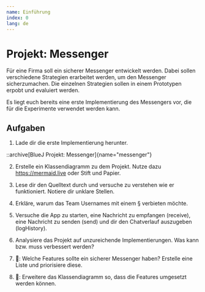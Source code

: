 ```yaml
---
name: Einführung
index: 0
lang: de
---
```


# Projekt: Messenger

Für eine Firma soll ein sicherer Messenger entwickelt werden. Dabei sollen verschiedene Strategien erarbeitet werden, um den Messenger sicherzumachen. Die einzelnen Strategien sollen in einem Prototypen erpobt und evaluiert werden.

Es liegt euch bereits eine erste Implementierung des Messengers vor, die für die Experimente verwendet werden kann.

## Aufgaben

1. Lade dir die erste Implementierung herunter.

::archive[BlueJ Projekt: Messenger]{name="messenger"}

2. Erstelle ein Klassendiagramm zu dem Projekt. Nutze dazu https://mermaid.live oder Stift und Papier.

3. Lese dir den Quelltext durch und versuche zu verstehen wie er funktioniert. Notiere dir unklare Stellen.

4. Erkläre, warum das Team Usernames mit einem § verbieten möchte.

5. Versuche die App zu starten, eine Nachricht zu empfangen (receive), eine Nachricht zu senden (send) und dir den Chatverlauf auszugeben (logHistory).

6. Analysiere das Projekt auf unzureichende Implementierungen. Was kann bzw. muss verbessert werden?

7. 🚀: Welche Features sollte ein sicherer Messenger haben? Erstelle eine Liste und priorisiere diese.

8. 🚀: Erweitere das Klassendiagramm so, dass die Features umgesetzt werden können.
